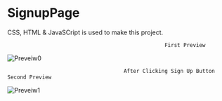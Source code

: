 # SignupPage


CSS, HTML & JavaSCript is used to make this project.

                                                      First Preview 

![Preveiw0](https://user-images.githubusercontent.com/101275539/203419896-65cf9cd5-cfbe-4924-909d-21256907e906.png)




                                         After Clicking Sign Up Button Second Preview


![Preveiw1](https://user-images.githubusercontent.com/101275539/203419901-3b840906-4e09-4bc2-bb2d-9f67ca8fac40.png)
